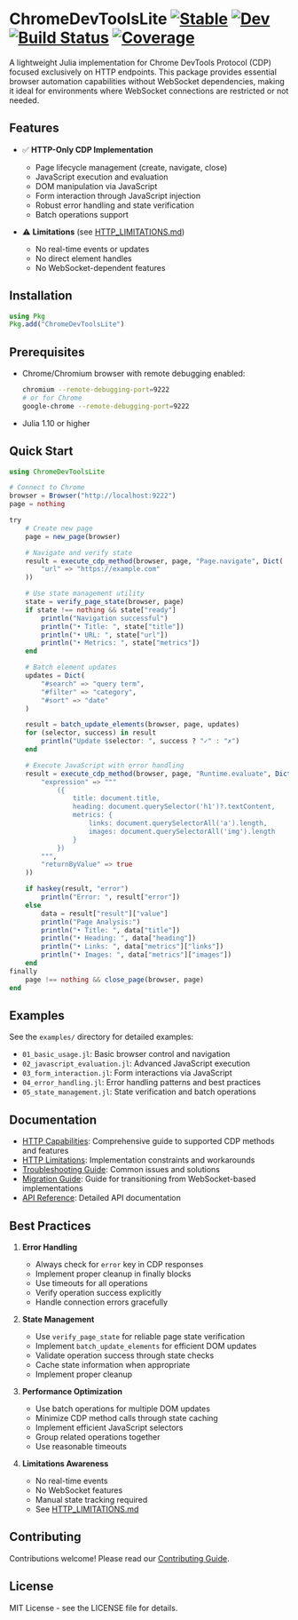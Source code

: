 # ChromeDevToolsLite [![Stable](https://img.shields.io/badge/docs-stable-blue.svg)](https://svilupp.github.io/ChromeDevToolsLite.jl/stable/) [![Dev](https://img.shields.io/badge/docs-dev-blue.svg)](https://svilupp.github.io/ChromeDevToolsLite.jl/dev/) [![Build Status](https://github.com/svilupp/ChromeDevToolsLite.jl/actions/workflows/CI.yml/badge.svg?branch=main)](https://github.com/svilupp/ChromeDevToolsLite.jl/actions/workflows/CI.yml?query=branch%3Amain) [![Coverage](https://codecov.io/gh/svilupp/ChromeDevToolsLite.jl/branch/main/graph/badge.svg)](https://codecov.io/gh/svilupp/ChromeDevToolsLite.jl)

A lightweight Julia implementation for Chrome DevTools Protocol (CDP) focused exclusively on HTTP endpoints. This package provides essential browser automation capabilities without WebSocket dependencies, making it ideal for environments where WebSocket connections are restricted or not needed.

## Features

- ✅ **HTTP-Only CDP Implementation**
  - Page lifecycle management (create, navigate, close)
  - JavaScript execution and evaluation
  - DOM manipulation via JavaScript
  - Form interaction through JavaScript injection
  - Robust error handling and state verification
  - Batch operations support

- ⚠️ **Limitations** (see [HTTP_LIMITATIONS.md](HTTP_LIMITATIONS.md))
  - No real-time events or updates
  - No direct element handles
  - No WebSocket-dependent features

## Installation

```julia
using Pkg
Pkg.add("ChromeDevToolsLite")
```

## Prerequisites

- Chrome/Chromium browser with remote debugging enabled:
  ```bash
  chromium --remote-debugging-port=9222
  # or for Chrome
  google-chrome --remote-debugging-port=9222
  ```
- Julia 1.10 or higher

## Quick Start

```julia
using ChromeDevToolsLite

# Connect to Chrome
browser = Browser("http://localhost:9222")
page = nothing

try
    # Create new page
    page = new_page(browser)

    # Navigate and verify state
    result = execute_cdp_method(browser, page, "Page.navigate", Dict(
        "url" => "https://example.com"
    ))

    # Use state management utility
    state = verify_page_state(browser, page)
    if state !== nothing && state["ready"]
        println("Navigation successful")
        println("• Title: ", state["title"])
        println("• URL: ", state["url"])
        println("• Metrics: ", state["metrics"])
    end

    # Batch element updates
    updates = Dict(
        "#search" => "query term",
        "#filter" => "category",
        "#sort" => "date"
    )

    result = batch_update_elements(browser, page, updates)
    for (selector, success) in result
        println("Update $selector: ", success ? "✓" : "✗")
    end

    # Execute JavaScript with error handling
    result = execute_cdp_method(browser, page, "Runtime.evaluate", Dict(
        "expression" => """
            ({
                title: document.title,
                heading: document.querySelector('h1')?.textContent,
                metrics: {
                    links: document.querySelectorAll('a').length,
                    images: document.querySelectorAll('img').length
                }
            })
        """,
        "returnByValue" => true
    ))

    if haskey(result, "error")
        println("Error: ", result["error"])
    else
        data = result["result"]["value"]
        println("Page Analysis:")
        println("• Title: ", data["title"])
        println("• Heading: ", data["heading"])
        println("• Links: ", data["metrics"]["links"])
        println("• Images: ", data["metrics"]["images"])
    end
finally
    page !== nothing && close_page(browser, page)
end
```

## Examples

See the `examples/` directory for detailed examples:
- `01_basic_usage.jl`: Basic browser control and navigation
- `02_javascript_evaluation.jl`: Advanced JavaScript execution
- `03_form_interaction.jl`: Form interactions via JavaScript
- `04_error_handling.jl`: Error handling patterns and best practices
- `05_state_management.jl`: State verification and batch operations

## Documentation

- [HTTP Capabilities](HTTP_CAPABILITIES.md): Comprehensive guide to supported CDP methods and features
- [HTTP Limitations](HTTP_LIMITATIONS.md): Implementation constraints and workarounds
- [Troubleshooting Guide](TROUBLESHOOTING.md): Common issues and solutions
- [Migration Guide](MIGRATION.md): Guide for transitioning from WebSocket-based implementations
- [API Reference](docs/src/api/reference.md): Detailed API documentation

## Best Practices

1. **Error Handling**
   - Always check for `error` key in CDP responses
   - Implement proper cleanup in finally blocks
   - Use timeouts for all operations
   - Verify operation success explicitly
   - Handle connection errors gracefully

2. **State Management**
   - Use `verify_page_state` for reliable page state verification
   - Implement `batch_update_elements` for efficient DOM updates
   - Validate operation success through state checks
   - Cache state information when appropriate
   - Implement proper cleanup

3. **Performance Optimization**
   - Use batch operations for multiple DOM updates
   - Minimize CDP method calls through state caching
   - Implement efficient JavaScript selectors
   - Group related operations together
   - Use reasonable timeouts

4. **Limitations Awareness**
   - No real-time events
   - No WebSocket features
   - Manual state tracking required
   - See [HTTP_LIMITATIONS.md](HTTP_LIMITATIONS.md)

## Contributing

Contributions welcome! Please read our [Contributing Guide](docs/src/contributing.md).

## License

MIT License - see the LICENSE file for details.
